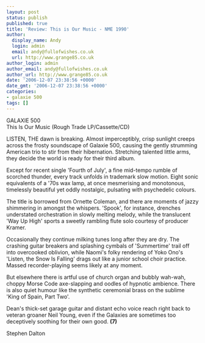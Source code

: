 ```yaml
---
layout: post
status: publish
published: true
title: 'Review: This is Our Music - NME 1990'
author:
  display_name: Andy
  login: admin
  email: andy@fullofwishes.co.uk
  url: http://www.grange85.co.uk
author_login: admin
author_email: andy@fullofwishes.co.uk
author_url: http://www.grange85.co.uk
date: '2006-12-07 23:38:56 +0000'
date_gmt: '2006-12-07 23:38:56 +0000'
categories:
- galaxie 500
tags: []
---
```

<p>GALAXIE 500<br/>This Is Our Music (Rough Trade LP/Cassette/CD)</p>
<p>LISTEN, THE dawn is breaking. Almost imperceptibly, crisp sunlight creeps across the frosty soundscape of Galaxie 500, causing the gently strumming American trio to stir from their hibernation. Stretching talented little arms, they decide the world is ready for their third album.</p>
<p>Except for recent single 'Fourth of July', a fine mid-tempo rumble of scorched thunder, every track unfolds in trademark slow motion. Eight sonic equivalents of a '70s wax lamp, at once mesmerising and monotonous, timelessly beautiful yet oddly nostalgic, pulsating with psychedelic colours.</p>
<p>The title is borrowed from Ornette Coleman, and there are moments of jazzy shimmering in amongst the whispers. 'Spook', for instance, drenches understated orchestration in slowly melting melody, while the translucent 'Way Up High' sports a sweetly rambling flute solo courtesy of producer Kramer.</p>
<p>Occasionally they continue milking tunes long after they are dry. The crashing guitar breakers and splashing cymbals of 'Summertime' trail off into overcooked oblivion, while Naomi's folky rendering of Yoko Ono's 'Listen, the Snow Is Falling' drags out like a junior school choir practice. Massed recorder-playing seems likely at any moment.</p>
<p>But elsewhere there is artful use of church organ and bubbly wah-wah, choppy Morse Code axe-slapping and oodles of hypnotic ambience. There is also quiet humour like the synthetic ceremonial brass on the sublime 'King of Spain, Part Two'.</p>
<p>Dean's thick-set garage guitar and distant echo voice reach right back to veteran groaner Neil Young, even if the Galaxies are sometimes too deceptively soothing for their own good. <strong>(7)</strong></p>
<p>Stephen Dalton</p>
